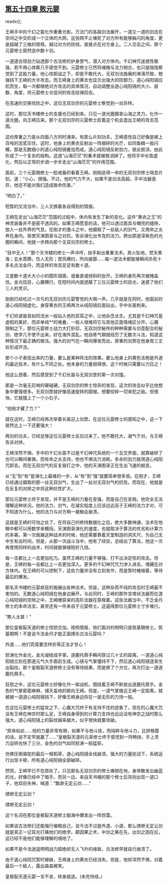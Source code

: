 ## [第五十四章 败元婴](https://www.xxbiquge.com/11_11207/9028800.html)
readx();

  王崎手中的千幻之笛化作重重光影。万法门的各路剑法展开，一道又一道的剑击在空间之中交织成一个立体的大网，这张网不止堵死了对方所有能够躲闪的角度，更是超越了三维的桎梏，越过对方的防线，直接点在对方身上。二人交击之间，那个元婴修士居然连中数十剑。

  一道道古怪劲力钻透那个古法修的护身罡气，潜入对方体内。千幻神咒迷惑性极强，若不用心体察几乎感觉不到。元婴修士已然将魂魄与法力相合，也只是隐隐察觉到了这股力量。他心惊胆战之下，却是不敢托大，无双剑法施展的淋漓尽致，勉强挡下王崎的大半攻击。而王崎身上的黄衣也显示出强大的防御力，道心纯阳镜应机而生，每一次都根绝对方攻击的具体情况，自动调整出道心纯阳镜的大小、层数、角度，将元婴修士仓促间的攻击给弹回去。

  在高速的交换攻防之中，这位无双剑宗的元婴修士察觉到一丝异样。

  这时，那位天书楼修士的支援也已经到来。只见一道光圈摄拿山海之灵力，化作一道光圈，向王崎压来。那个无双剑宗的元婴修士趁着这个机会逸出王崎的攻击范围。

  这份厚重之力是从四面八方同时涌来。有那么片刻功夫，王崎感觉自己好像是被上百吨的泥浆压住。这时，他身上的黄衣反射出一阵细碎的光芒，如同鱼鳞一般闪耀。那是无数细小的道心纯阳镜叠加而成。道心纯阳镜反射劲力，彼此抵消，由此形成了一个复杂的结构。这道“山海茫茫”的重术就被抵消掉了。他将手中长笛虚化，然后以正常的步调一步步走出“山海茫茫”的作用范围。

  面前，三个元婴期修士一脸戒备的看着王崎。刚刚逃得一命的无双剑宗修士喘息片刻，道：“小心，很强。不过，他的气力不大，如果不是剑法高超。手中法器诡异，他还不能对我们造成致命伤害。”

  “明白了。”

  短暂的交流当中，三人交换着各自得到的情报。

  王崎在走出“山海茫茫”范围的过程中，体内有发生了新的变化。这件“黄衣之王”的神灵装备并不是密不透风的。如果王崎愿意的话，他可以透过面具与帽兜的缝隙，放入一丝外界的气息。在刚才的激斗之中，他摄取了一丝敌人的剑气，又用命之炎养在身内。驱使天演图录与之对抗，告诉演化出专克的法力。跨出那道深紫色的光圈的瞬间，他就一步跨向那个无双剑宗的修士。

  “目中无人！”那个天书楼的修士一声冷哼，抬手射出重重法术。真火坠地，焚天煮海；玄水蒸腾，伤人无形；罡风横扫，所向披靡……每一道法术都能够瞬间杀死十多名古法金丹，而这样的攻击足足有数十道。

  又是数十道大大小小的圆形镜面，或垂直或倾斜的张开。王崎的身形再次被掩盖住。金光炫目，心魔横行。在短时间内就遮蔽了三位元婴修士的目光，迷惑了他们三人的灵识。

  刚刚已经吃过一次亏的无双剑宗元婴警觉的大喝一声。几乎就是在同时，他面前的道心纯阳镜虚化，身穿黄衣的王崎再次从纯阳镜后面钻出，手中长笛刺来。

  千幻欢谑笛音如同流水一般钻入他的双耳之中，让他杂念丛生。尤其是千幻神咒是虚假的美好，而非单纯**的堆叠，一般人很难将它与其他正面情绪区分开。心魔限制之下，那位元婴修士战力大打折扣，无双剑宗秘传的种种需要与剑意配合的秘剑、绝学几乎使不出来。好在海外混乱。他自练气期就经历了无数次斗法，知道这种情况下最正确的做法。强大的剑气在一瞬间爆发而出，厚重的剑罡在他身周三丈处形成环流。

  那个小子表现出来的力量，要么是某种阵法的效果。要么他身上的黄色法袍是外道的最近技术，有什么不同之处。他本身的力量弱得很，这个时候只需要以力压之！

  他这么想着，然后感受到了千幻长笛与无双剑罡的第一次对撞。

  那是一次毫无花哨的硬碰硬。无双剑宗的修士惊异的发现，这次的攻击似乎比他想象中要强很多。无双剑罡就好像高速旋转的圆锯，想要绞碎一切来犯之敌。但很快。它就撞上了一个小石子。

  “他刚才藏了力？”

  就在这时，王崎已经再次举着长笛迎上剑罡。在这位元婴修士的感知之中，这一下居然比上一下还要强大！

  两剑的功夫，已经足够这位元婴修士反应过来了。他不敢托大，凝气于剑，与王崎告诉对拼。

  王崎浑然不惧。手中的千幻长笛不过是千幻神咒系统的一个互交界面，就算破碎了也可以瞬间重铸。而有命之炎支持，他也不惧法力消耗。多余的劲力就用道心纯阳咒卸去。而在无双剑气的反复锻打之中，他的天演图录正在生出飞速的蜕变。

  从“无”到“有”是演化上最难的一步，从“有”到“强”就要简单很多倍。在刚才，王崎已经通过摄取的那一丝无双剑气，生出了一丝对无双剑气的抗性。而现在，他就是在反复的对拼之中将这种抗性扩大。

  那位元婴修士终于发现，并不是王崎的力量在变强，而是自己在变弱。他完全无法理解这种状况。他的法力、剑气，在凝实程度上应该远远高于王崎的法力才对，可不知道为什么，他的法力与对方稍一接触会崩溃。

  这就是王崎的可怕之处了。在将自己的修持数据化之后，绝大多数神通、法术在他眼中都可以用数学来概括。天演图录演化的速度，也就取决于算法的优劣和计算力的多寡。第一次施展这种战术的时候，他还需要靠着天堂制造的洞天尺，为自己无中生有出时间。但是，从那一次战斗当中，他有了经验，总结出了算法，他这一次再使用同样的战术，时间就能够缩短好几倍。

  每一击都比上一击更加吃力。虽然王崎的力量不够强，打不出决定性的攻击。但是，王崎的每一击都比上一击更加深入。更多的千幻神咒咒力渗入进去，埋藏在对方体内。在王崎的可以控制下，这些力量并没有立刻发作，而是暂时蜷缩着，等待最后的爆发。

  那名天书楼的元婴疯狂的施展出各种法术。但是，这种杂而不纯的攻击时王崎最不害怕的。无数道心纯阳镜在他身边展开。与此同时，王崎的那件宝塔状法器而在道心纯阳镜的空隙之中，王崎缴获来的高阶法器在穿梭着。这些法器当中，不乏金丹修士的本命法宝，甚至还有一件来自于元婴修士。这逼得那位元婴修士寸步难行。

  “欺人太甚！”

  那位皇极裂天道的修士惊怒交加。按照情报，他们面对的明明只是筑基期修士。筑基期啊！不是说今法金丹才能正面搏杀古法元婴吗？

  外道……他们究竟要怎样折辱正法才甘心！

  怒涛化作金光，金光凝结成手掌。逐鹿托鼎手瞬间穿过几十丈的距离。一道道心纯阳镜立刻在那道元气大手面前生成。心镜与气掌僵持不下，然后道心纯阳镜逐渐生出裂纹。那个皇极裂天道修修士没有等待结果，而是换了个方位，再次打出一道逐鹿托鼎手。

  狂怒之中，这位元婴修士好像化作一架战机，围绕着王崎不断放出逐鹿托鼎手。金色的气掌密密麻麻，铺天盖地的砸向王崎。但是，一道气掌接近王崎一定距离，就被被一道道心纯阳镜挡下，好像王崎身边存在一层无形的力场一般。

  在这位元婴修士的猛攻之下，心魔大咒终于有支持不住的迹象了。现在的心魔大咒没有王崎在神京时那么足，王崎自身得到的计算力支持也远远没有神京之战时那么强大。道心纯阳镜上的裂纹越来越大，似乎很快就要攻破。

  “原来如此……他的力量非常有限，如果不与他斗技，而纯粹与他斗力，比拼根基的话，说不定早就赢了……”皇极裂天道的元英修士终于感觉到一阵畅快，手上灵力运转也快了三分，金色的剑气如同怒涛一般猛斩。

  仿佛压倒骆驼的最后一根稻草，道心纯阳镜全线崩溃。强大的力量扰动下，系统运行出现卡顿，所有道心纯阳镜全部破碎。

  然而，王崎早已不在原处了。只见那名无双剑宗的修士瘫倒在地，身体散发出幽蓝的光，好像已经中了暗手。而另一边，来自天书楼的那个修士后背则出现一道口子，他双目失神，喊道：“飘渺无定云剑……”

  缥缈无定云剑？

  缥缈无定云剑！

  这个名词在那位皇极裂天道修士脑海中爆发出一阵惊雷。

  如果说古法修们还能强行催眠自己，说今法不过是外道、小道，那么缥缈无定云剑就是真正一记耳光打痛他们的绝学。颠因果之术，中剑之果在先，出剑之因在后，这已经不是他们能够理解的境地了。

  如果不是今法逍遥明明战力超绝却无人飞升的缘故，古法修早就自行崩溃了。

  由于道心纯阳咒暂时被破，王崎身上的黄衣已经消失。但是，他却浑然不惧，对着最后一个敌人，露出森森微笑。

  皇极裂天道元婴一言不发，转身就逃。(未完待续。)
